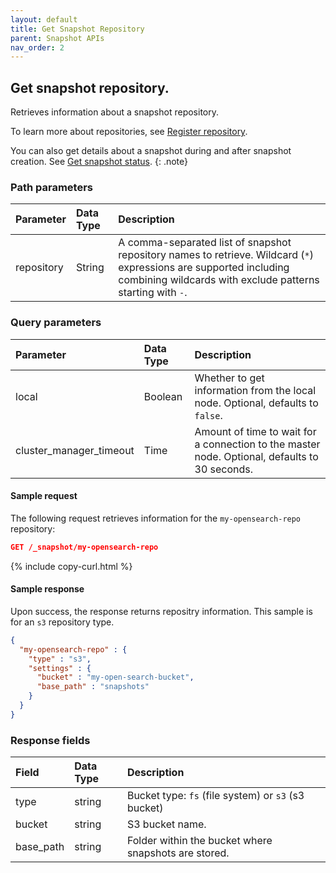 ```yaml
---
layout: default
title: Get Snapshot Repository
parent: Snapshot APIs
nav_order: 2
---
```


## Get snapshot repository.

Retrieves information about a snapshot repository.

To learn more about repositories, see [Register repository]({{site.url}}{{site.baseurl}}/opensearch/snapshots/snapshot-restore#register-repository).

You can also get details about a snapshot during and after snapshot creation. See [Get snapshot status]({{site.url}}{{site.baseurl}}/api-reference/snapshots/get-snapshot-status/).
{: .note}

### Path parameters

| Parameter | Data Type | Description |
| :--- | :--- | :--- |
| repository | String | A comma-separated list of snapshot repository names to retrieve. Wildcard (`*`) expressions are supported including combining wildcards with exclude patterns starting with `-`. |

### Query parameters

| Parameter | Data Type | Description | 
:--- | :--- | :---
| local | Boolean | Whether to get information from the local node. Optional, defaults to `false`.|
| cluster_manager_timeout | Time | Amount of time to wait for a connection to the master node. Optional, defaults to 30 seconds. |

#### Sample request

The following request retrieves information for the `my-opensearch-repo` repository:

````json
GET /_snapshot/my-opensearch-repo
````
{% include copy-curl.html %}

#### Sample response

Upon success, the response returns repositry information. This sample is for an `s3` repository type.

````json
{
  "my-opensearch-repo" : {
    "type" : "s3",
    "settings" : {
      "bucket" : "my-open-search-bucket",
      "base_path" : "snapshots"
    }
  }
}
````

### Response fields

| Field | Data Type | Description |
| :--- | :--- | :--- | 
| type | string | Bucket type: `fs` (file system) or `s3` (s3 bucket) |
| bucket | string | S3 bucket name. |
| base_path | string | Folder within the bucket where snapshots are stored. |